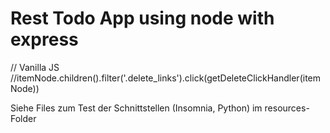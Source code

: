 # Rest Todo App using node with express

// Vanilla JS
//itemNode.children().filter('.delete_links').click(getDeleteClickHandler(itemNode))

Siehe Files zum Test der Schnittstellen (Insomnia, Python) im resources-Folder
